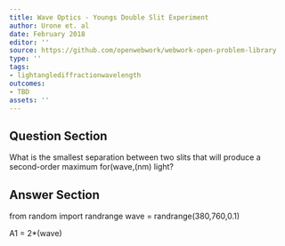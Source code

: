 ```yaml
---
title: Wave Optics - Youngs Double Slit Experiment
author: Urone et. al
date: February 2018
editor: ''
source: https://github.com/openwebwork/webwork-open-problem-library
type: ''
tags:
- lightanglediffractionwavelength
outcomes:
- TBD
assets: ''
---
```


## Question Section 

What is the smallest separation between two slits that will produce a second-order maximum for(wave,(nm) light?


## Answer Section

from random import randrange
wave = randrange(380,760,0.1)

A1 = 2*(wave)